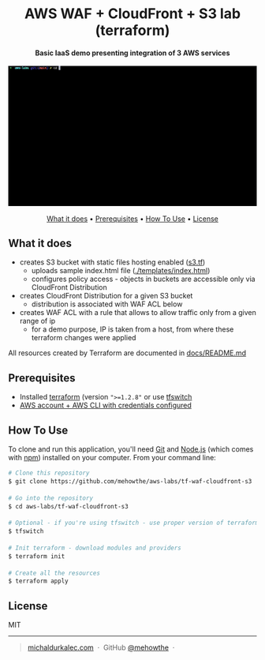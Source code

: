 
<h1 align="center">
  AWS WAF + CloudFront + S3 lab (terraform)
  <br>
</h1>

<h4 align="center">Basic IaaS demo presenting integration of 3 AWS services </h4>

![screenshot](./docs/demo.gif)

<p align="center">
  <a href="#what-it-does">What it does</a> •
  <a href="#prerequisites">Prerequisites</a> •
  <a href="#how-to-use">How To Use</a> •
  <a href="#license">License</a>
</p>

## What it does
* creates S3 bucket with static files hosting enabled ([s3.tf](s3.tf))
  * uploads sample index.html file ([./templates/index.html](./templates/index.html))
  * configures policy access - objects in buckets are accessible only via CloudFront Distribution
* creates CloudFront Distribution for a given S3 bucket
  * distribution is associated with WAF ACL below 
* creates WAF ACL with a rule that allows to allow traffic only from a given range of ip
  * for a demo purpose, IP is taken from a host, from where these terraform changes were applied

All resources created by Terraform are documented in [docs/README.md](docs/README.md])

## Prerequisites

* Installed [terraform](https://www.terraform.io/downloads) (version `">=1.2.8"` or use [tfswitch](https://tfswitch.warrensbox.com/Install/)
* [AWS account + AWS CLI with credentials configured](https://docs.aws.amazon.com/cli/latest/userguide/cli-configure-quickstart.html) 

## How To Use

To clone and run this application, you'll need [Git](https://git-scm.com) and [Node.js](https://nodejs.org/en/download/) (which comes with [npm](http://npmjs.com)) installed on your computer. From your command line:

```bash
# Clone this repository
$ git clone https://github.com/mehowthe/aws-labs/tf-waf-cloudfront-s3

# Go into the repository
$ cd aws-labs/tf-waf-cloudfront-s3

# Optional - if you're using tfswitch - use proper version of terraform
$ tfswitch

# Init terraform - download modules and providers
$ terraform init

# Create all the resources
$ terraform apply
```

## License

MIT

---

> [michaldurkalec.com](https://www.michaldurkalec.com) &nbsp;&middot;&nbsp;
> GitHub [@mehowthe](https://github.com/mehowthe) &nbsp;&middot;&nbsp;

